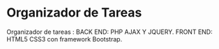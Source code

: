 # Organizador de Tareas
Organizador de tareas :
BACK END: PHP  AJAX Y JQUERY.
FRONT END:  HTML5 CSS3 con framework Bootstrap.
